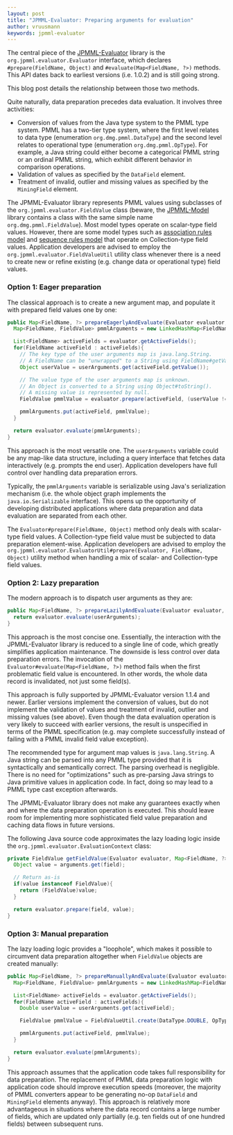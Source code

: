 ```yaml
---
layout: post
title: "JPMML-Evaluator: Preparing arguments for evaluation"
author: vruusmann
keywords: jpmml-evaluator
---
```


The central piece of the [JPMML-Evaluator](https://github.com/jpmml/jpmml-evaluator) library is the `org.jpmml.evaluator.Evaluator` interface, which declares `#prepare(FieldName, Object)` and `#evaluate(Map<FieldName, ?>)` methods. This API dates back to earliest versions (i.e. 1.0.2) and is still going strong.

This blog post details the relationship between those two methods.

Quite naturally, data preparation precedes data evaluation. It involves three activities:

* Conversion of values from the Java type system to the PMML type system. PMML has a two-tier type system, where the first level relates to data type (enumeration `org.dmg.pmml.DataType`) and the second level relates to operational type (enumeration `org.dmg.pmml.OpType`). For example, a Java string could either become a categorical PMML string or an ordinal PMML string, which exhibit different behavior in comparison operations.
* Validation of values as specified by the `DataField` element.
* Treatment of invalid, outlier and missing values as specified by the `MiningField` element.

The JPMML-Evaluator library represents PMML values using subclasses of the `org.jpmml.evaluator.FieldValue` class (beware, the [JPMML-Model](https://github.com/jpmml/jpmml-model) library contains a class with the same simple name `org.dmg.pmml.FieldValue`). Most model types operate on scalar-type field values. However, there are some model types such as [association rules model](https://dmg.org/pmml/v4-4-1/AssociationRules.html) and [sequence rules model](https://dmg.org/pmml/v4-4-1/Sequence.html) that operate on Collection-type field values. Application developers are advised to employ the `org.jpmml.evaluator.FieldValueUtil` utility class whenever there is a need to create new or refine existing (e.g. change data or operational type) field values.

### Option 1: Eager preparation

The classical approach is to create a new argument map, and populate it with prepared field values one by one:

``` java
public Map<FieldName, ?> prepareEagerlyAndEvaluate(Evaluator evaluator, Map<String, ?> userArguments){
  Map<FieldName, FieldValue> pmmlArguments = new LinkedHashMap<FieldName, FieldValue>();

  List<FieldName> activeFields = evaluator.getActiveFields();
  for(FieldName activeField : activeFields){
    // The key type of the user arguments map is java.lang.String.
    // A FieldName can be "unwrapped" to a String using FieldName#getValue().
    Object userValue = userArguments.get(activeField.getValue());

    // The value type of the user arguments map is unknown.
    // An Object is converted to a String using Object#toString().
    // A missing value is represented by null.
    FieldValue pmmlValue = evaluator.prepare(activeField, (userValue != null ? userValue.toString() : null));

    pmmlArguments.put(activeField, pmmlValue);
  }

  return evaluator.evaluate(pmmlArguments);
}
```

This approach is the most versatile one. The `userArguments` variable could be any map-like data structure, including a query interface that fetches data interactively (e.g. prompts the end user). Application developers have full control over handling data preparation errors.

Typically, the `pmmlArguments` variable is serializable using Java's serialization mechanism (i.e. the whole object graph implements the `java.io.Serializable` interface). This opens up the opportunity of developing distributed applications where data preparation and data evaluation are separated from each other.

The `Evaluator#prepare(FieldName, Object)` method only deals with scalar-type field values. A Collection-type field value must be subjected to data preparation element-wise. Application developers are advised to employ the `org.jpmml.evaluator.EvaluatorUtil#prepare(Evaluator, FieldName, Object)` utility method when handling a mix of scalar- and Collection-type field values.

### Option 2: Lazy preparation

The modern approach is to dispatch user arguments as they are:

``` java
public Map<FieldName, ?> prepareLazilyAndEvaluate(Evaluator evaluator, Map<FieldName, String> userArguments){
  return evaluator.evaluate(userArguments);
}
```

This approach is the most concise one. Essentially, the interaction with the JPMML-Evaluator library is reduced to a single line of code, which greatly simplifies application maintenance. The downside is less control over data preparation errors. The invocation of the `Evaluator#evaluate(Map<FieldName, ?>)` method fails when the first problematic field value is encountered. In other words, the whole data record is invalidated, not just some field(s).

This approach is fully supported by JPMML-Evaluator version 1.1.4 and newer. Earlier versions implement the conversion of values, but do not implement the validation of values and treatment of invalid, outlier and missing values (see above). Even though the data evaluation operation is very likely to succeed with earlier versions, the result is unspecified in terms of the PMML specification (e.g. may complete successfully instead of failing with a PMML invalid field value exception).

The recommended type for argument map values is `java.lang.String`. A Java string can be parsed into any PMML type provided that it is syntactically and semantically correct. The parsing overhead is negligible. There is no need for "optimizations" such as pre-parsing Java strings to Java primitive values in application code. In fact, doing so may lead to a PMML type cast exception afterwards.

The JPMML-Evaluator library does not make any guarantees exactly when and where the data preparation operation is executed. This should leave room for implementing more sophisticated field value preparation and caching data flows in future versions.

The following Java source code approximates the lazy loading logic inside the `org.jpmml.evaluator.EvaluationContext` class:

``` java
private FieldValue getFieldValue(Evaluator evaluator, Map<FieldName, ?> arguments, FieldName field){
  Object value = arguments.get(field);

  // Return as-is
  if(value instanceof FieldValue){
    return (FieldValue)value;
  }

  return evaluator.prepare(field, value);
}
```

### Option 3: Manual preparation

The lazy loading logic provides a "loophole", which makes it possible to circumvent data preparation altogether when `FieldValue` objects are created manually:

``` java
public Map<FieldName, ?> prepareManuallyAndEvaluate(Evaluator evaluator, Map<FieldName, Double> userArguments){
  Map<FieldName, FieldValue> pmmlArguments = new LinkedHashMap<FieldName, FieldValue>();

  List<FieldName> activeFields = evaluator.getActiveFields();
  for(FieldName activeField : activeFields){
    Double userValue = userArguments.get(activeField);

    FieldValue pmmlValue = FieldValueUtil.create(DataType.DOUBLE, OpType.CONTINUOUS, userValue);

    pmmlArguments.put(activeField, pmmlValue);
  }

  return evaluator.evaluate(pmmlArguments);
}
```

This approach assumes that the application code takes full responsibility for data preparation. The replacement of PMML data preparation logic with application code should improve execution speeds (moreover, the majority of PMML converters appear to be generating no-op `DataField` and `MiningField` elements anyway). This approach is relatively more advantageous in situations where the data record contains a large number of fields, which are updated only partially (e.g. ten fields out of one hundred fields) between subsequent runs.
